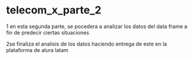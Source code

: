 # telecom_x_parte_2
1 en esta segunda parte, se pocedera a analizar los datos del data frame a fin de predecir ciertas situaciones 


2se finaliza el analisis de los datos haciendo entrega de este en la plataforma de alura latam
